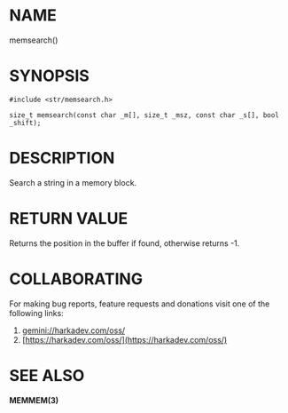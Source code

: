 # NAME

memsearch()

# SYNOPSIS

    #include <str/memsearch.h>
    
    size_t memsearch(const char _m[], size_t _msz, const char _s[], bool _shift);

# DESCRIPTION

Search a string in a memory block.

# RETURN VALUE

Returns the position in the buffer if found, otherwise returns -1.

# COLLABORATING

For making bug reports, feature requests and donations visit
one of the following links:

1. [gemini://harkadev.com/oss/](gemini://harkadev.com/oss/)
2. [https://harkadev.com/oss/](https://harkadev.com/oss/)
# SEE ALSO

**MEMMEM(3)**
